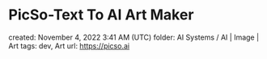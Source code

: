 # PicSo-Text To AI Art Maker

created: November 4, 2022 3:41 AM (UTC)
folder: AI Systems / AI | Image | Art
tags: dev, Art
url: https://picso.ai